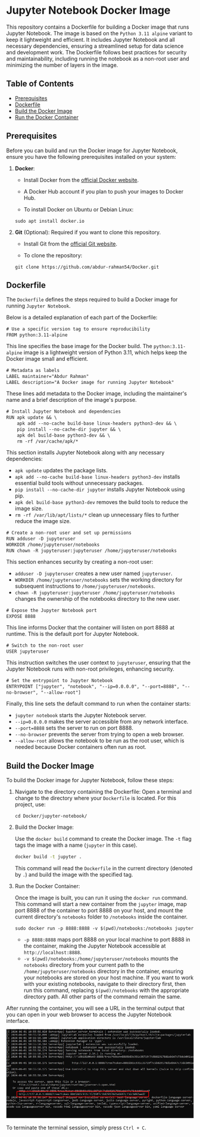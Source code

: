 # Jupyter Notebook Docker Image

This repository contains a Dockerfile for building a Docker image that runs Jupyter Notebook. The image is based on the `Python 3.11 alpine` variant to keep it lightweight and efficient. It includes Jupyter Notebook and all necessary dependencies, ensuring a streamlined setup for data science and development work. The Dockerfile follows best practices for security and maintainability, including running the notebook as a non-root user and minimizing the number of layers in the image.

## Table of Contents

- [Prerequisites](#prerequisites)
- [Dockerfile](#dockerfile)
- [Build the Docker Image](#build-the-docker-image)
- [Run the Docker Container](#run-the-docker-container)


## Prerequisites

Before you can build and run the Docker image for Jupyter Notebook, ensure you have the following prerequisites installed on your system:
1. __Docker__:
	- Install Docker from the [official Docker website](https://www.docker.com/products/docker-desktop).
	- A Docker Hub account if you plan to push your images to Docker Hub.

	- To install Docker on Ubuntu or Debian Linux:
	```
	sudo apt install docker.io
	```
2. __Git__  (Optional): Required if you want to clone this repository.
	- Install Git from the [official Git website](https://git-scm.com/book/en/v2/Getting-Started-Installing-Git).
	
	- To clone the repository:
	```
	git clone https://github.com/abdur-rahman54/Docker.git
	```

## Dockerfile

The `Dockerfile` defines the steps required to build a Docker image for running `Jupyter Notebook`. 

Below is a detailed explanation of each part of the Dockerfile:

```
# Use a specific version tag to ensure reproducibility
FROM python:3.11-alpine
```
This line specifies the base image for the Docker build. The `python:3.11-alpine` image is a lightweight version of Python 3.11, which helps keep the Docker image small and efficient.


```
# Metadata as labels
LABEL maintainer="Abdur Rahman"
LABEL description="A Docker image for running Jupyter Notebook"
```
These lines add metadata to the Docker image, including the maintainer's name and a brief description of the image's purpose.

```
# Install Jupyter Notebook and dependencies
RUN apk update && \
    apk add --no-cache build-base linux-headers python3-dev && \
    pip install --no-cache-dir jupyter && \
    apk del build-base python3-dev && \
	rm -rf /var/cache/apk/*
```

This section installs Jupyter Notebook along with any necessary dependencies:

- `apk update` updates the package lists.
- `apk add --no-cache build-base linux-headers python3-dev` installs essential build tools without unnecessary packages.
- `pip install --no-cache-dir jupyter` installs Jupyter Notebook using pip.
- `apk del build-base python3-dev` removes the build tools to reduce the image size.
- `rm -rf /var/lib/apt/lists/*` clean up unnecessary files to further reduce the image size.



```	
# Create a non-root user and set up permissions
RUN adduser -D jupyteruser
WORKDIR /home/jupyteruser/notebooks
RUN chown -R jupyteruser:jupyteruser /home/jupyteruser/notebooks
```

This section enhances security by creating a non-root user:
	
- `adduser -D jupyteruser` creates a new user named `jupyteruser`.
- `WORKDIR /home/jupyteruser/notebooks` sets the working directory for subsequent instructions to `/home/jupyteruser/notebooks`.
- `chown -R jupyteruser:jupyteruser /home/jupyteruser/notebooks` changes the ownership of the notebooks directory to the new user.

	
```
# Expose the Jupyter Notebook port
EXPOSE 8888
```
This line informs Docker that the container will listen on port 8888 at runtime. This is the default port for Jupyter Notebook.

```
# Switch to the non-root user
USER jupyteruser
```

This instruction switches the user context to `jupyteruser`, ensuring that the Jupyter Notebook runs with non-root privileges, enhancing security.

```
# Set the entrypoint to Jupyter Notebook
ENTRYPOINT ["jupyter", "notebook", "--ip=0.0.0.0", "--port=8888", "--no-browser", "--allow-root"]
```

Finally, this line sets the default command to run when the container starts:

- `jupyter notebook` starts the Jupyter Notebook server.
- `--ip=0.0.0.0` makes the server accessible from any network interface.
- `--port=8888` sets the server to run on port 8888.
- `--no-browser` prevents the server from trying to open a web browser.
- `--allow-root` allows the notebook to be run as the root user, which is needed because Docker containers often run as root.

## Build the Docker Image

To build the Docker image for Jupyter Notebook, follow these steps:

1. Navigate to the directory containing the Dockerfile:
Open a terminal and change to the directory where your `Dockerfile` is located.
For this project, use:

	```
	cd Docker/jupyter-notebook/
	```
2. Build the Docker Image:

	Use the `docker build` command to create the Docker image. The `-t` flag tags the image with a name (`jupyter` in this case).
	
	```sh
	docker build -t jupyter .
	```
	This command will read the `Dockerfile` in the current directory (denoted by `.`) and build the image with the specified tag.

3. Run the Docker Container:
	
	Once the image is built, you can run it using the `docker run` command. This command will start a new container from the `jupyter` image, map port 8888 of the container to port 8888 on your host, and mount the current directory's `notebooks` folder to `/notebooks` inside the container.

	```
	sudo docker run -p 8888:8888 -v $(pwd)/notebooks:/notebooks jupyter
	```

	- `-p 8888:8888` maps port 8888 on your local machine to port 8888 in the container, making the Jupyter Notebook accessible at `http://localhost:8888`.
	- `-v $(pwd)/notebooks:/home/jupyteruser/notebooks` mounts the `notebooks` directory from your current path to the `/home/jupyteruser/notebooks` directory in the container, ensuring your notebooks are stored on your host machine. If you want to work with your existing notebooks, navigate to their directory first, then run this command, replacing `$(pwd)/notebooks` with the appropriate directory path. All other parts of the command remain the same.
	
After running the container, you will see a URL in the terminal output that you can open in your web browser to access the Jupyter Notebook interface.

![jupyter trminal](https://github.com/abdur-rahman54/Docker/blob/main/images/Jupytr%20Terminal.jpg)

To terminate the terminal session, simply press `Ctrl + C`.

